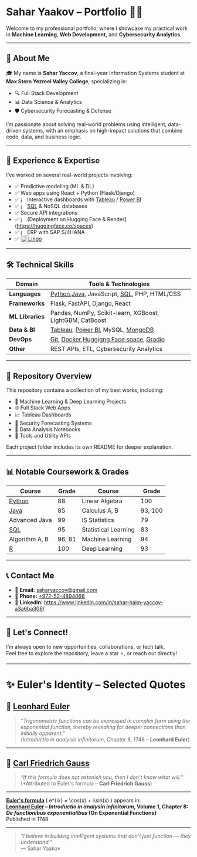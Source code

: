 # Sahar Yaakov – Portfolio 👨‍💻

Welcome to my professional portfolio, where I showcase my practical work in **Machine Learning**, **Web Development**, and **Cybersecurity Analytics**.

---

## 👋 About Me

🎓 My name is **Sahar Yaccov**, a final-year Information Systems student at **Max Stern Yezreel Valley College**, specializing in:

- 🔍 Full Stack Development  
- 📊 Data Science & Analytics  
- 🛡️ Cybersecurity Forecasting & Defense  

I’m passionate about solving real-world problems using intelligent, data-driven systems, with an emphasis on high-impact solutions that combine code, data, and business logic.

---

## 🧠 Experience & Expertise

I’ve worked on several real-world projects involving:

- ✅ Predictive modeling (ML & DL)
- ✅ Web apps using React + Python (Flask/Django)
- ✅ <img src="https://github.com/user-attachments/assets/4bdc91be-b3d9-4135-a2ee-062b2f4034c3" alt="image" style="height: 1em; width: auto; vertical-align: middle;">
Interactive dashboards with [Tableau](https://public.tableau.com/app/discover) / [Power BI](https://www.microsoft.com/en-us/power-platform/products/power-bi)
- ✅ <img src="https://github.com/user-attachments/assets/a41c8bd5-b34f-497d-b86c-2cfddf4e975c" alt="image" style="height: 1em; width: auto; vertical-align: middle;">
[SQL](https://www.mysql.com/) & NoSQL databases
- ✅ Secure API integrations
- ✅ <img src="https://github.com/user-attachments/assets/346f8347-7097-4b18-9e93-f50f3aa34c08" alt="image" style="height: 1em; width: auto; vertical-align: middle;">
(Deployment on Hugging Face & Render](https://huggingface.co/spaces)
- ✅ <img src="https://github.com/user-attachments/assets/666b0b19-25d1-4f27-9a16-51327a0cb920" alt="image" style="height: 1em; width: auto; vertical-align: middle;">
ERP with SAP S/4HANA
- ✅ <img src="https://github.com/user-attachments/assets/a374a14a-c2fc-4ca9-bdf2-b2a5f4957a5a" alt="image" style="height: 1.5em; width: auto; vertical-align: middle;">[Lingo](https://www.lingoapp.com/) 



---

## 🛠️ Technical Skills

| Domain | Tools & Technologies |
|--------|----------------------|
| **Languages** | [Python](https://www.python.org/),[Java](https://www.java.com/en/), JavaScript, [SQL](https://www.mysql.com/), PHP, HTML/CSS |
| **Frameworks** | Flask, FastAPI, Django, React |
| **ML Libraries** | Pandas, NumPy, Scikit-learn, XGBoost, LightGBM, CatBoost |
| **Data & BI** | [Tableau](https://public.tableau.com/app/discover), [Power BI](https://www.microsoft.com/en-us/power-platform/products/power-bi), MySQL, [MongoDB](https://www.mongodb.com/) |
| **DevOps** | [Git](https://github.com/), [Docker](https://www.docker.com/),[Huggigng Face space](https://huggingface.co/spaces), [Gradio](https://www.gradio.app/) |
| **Other** | REST APIs, ETL, Cybersecurity Analytics |

---

## 📁 Repository Overview

This repository contains a collection of my best works, including:

- 🔬 Machine Learning & Deep Learning Projects  
- 🌐 Full Stack Web Apps  
- 📈 Tableau Dashboards  
- 🔐 Security Forecasting Systems  
- 🧪 Data Analysis Notebooks  
- 🧰 Tools and Utility APIs

Each project folder includes its own README for deeper explanation.

---

## 📊 Notable Coursework & Grades

| Course                                     | Grade | Course               | Grade |
|--------------------------------------------|-------|----------------------|-------|
| [Python](https://www.python.org/)          | 88    | Linear Algebra       | 100   |
| [Java](https://www.java.com/en/)           | 85    | Calculus A, B        | 93, 100 |
| Advanced Java                              | 99    | IS Statistics        | 79    |
| [SQL](https://www.mysql.com/)              | 95    | Statistical Learning | 83    |
| Algorithm A, B                             | 96, 81| Machine Learning     | 94    |
| [R](https://www.r-project.org/about.html)  | 100   | Deep Learning        | 93    |

---

## 📞 Contact Me

- 📧 **Email:** saharyaccov@gmail.com  
- 📱 **Phone:** [+972-52-4894066](https://wa.me/972524894066?text=Hello,%20I%20found%20you%20through%20GitHub%20and%20I'd%20like%20to%20chat%20with%20you.)
- 💼 **LinkedIn:** https://www.linkedin.com/in/sahar-haim-yaccov-a3a6ba306/

---

## 🤝 Let's Connect!

I’m always open to new opportunities, collaborations, or tech talk.  
Feel free to explore the repository, leave a star ⭐, or reach out directly!

---
# ✨ Euler's Identity – Selected Quotes

## 📐 [Leonhard Euler](https://www.britannica.com/biography/Leonhard-Euler)

> *“Trigonometric functions can be expressed in complex form using the exponential function, thereby revealing far deeper connections than initially apparent.”*  
> (*Introductio in analysin infinitorum*, Chapter 8, 1748 – **Leonhard Euler**)

---

## 🧠 [Carl Friedrich Gauss](https://www.britannica.com/biography/Carl-Friedrich-Gauss)

> *“If this formula does not astonish you, then I don't know what will.”*  
> (*Attributed to Euler's formula – **Carl Friedrich Gauss**)

---


[**Euler's formula**](https://www.britannica.com/science/Eulers-formula) \( e^{ix} = \cos(x) + i\sin(x) \) appears in:  
**[Leonhard Euler](https://www.britannica.com/biography/Leonhard-Euler) – _Introductio in analysin infinitorum_, Volume 1, Chapter 8: _De functionibus exponentialibus_ (On Exponential Functions)**  
Published in 1748.


---


> _"I believe in building intelligent systems that don't just function — they understand."_  
> — Sahar Yaakov
